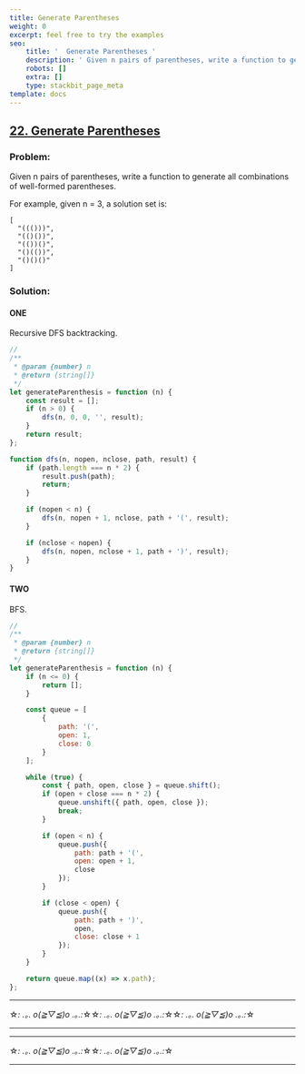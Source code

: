 ```yaml
---
title: Generate Parentheses
weight: 0
excerpt: feel free to try the examples
seo:
    title: '  Generate Parentheses '
    description: ' Given n pairs of parentheses, write a function to generate all combinations of well-formed parentheses. '
    robots: []
    extra: []
    type: stackbit_page_meta
template: docs
---
```



## [22. Generate Parentheses](https://leetcode.com/problems/generate-parentheses/description/)

### Problem:

Given n pairs of parentheses, write a function to generate all combinations of well-formed parentheses.

For example, given n = 3, a solution set is:

```
[
  "((()))",
  "(()())",
  "(())()",
  "()(())",
  "()()()"
]
```

### Solution:

#### ONE

Recursive DFS backtracking.

```js
//
/**
 * @param {number} n
 * @return {string[]}
 */
let generateParenthesis = function (n) {
    const result = [];
    if (n > 0) {
        dfs(n, 0, 0, '', result);
    }
    return result;
};

function dfs(n, nopen, nclose, path, result) {
    if (path.length === n * 2) {
        result.push(path);
        return;
    }

    if (nopen < n) {
        dfs(n, nopen + 1, nclose, path + '(', result);
    }

    if (nclose < nopen) {
        dfs(n, nopen, nclose + 1, path + ')', result);
    }
}
```

#### TWO

BFS.

```js
//
/**
 * @param {number} n
 * @return {string[]}
 */
let generateParenthesis = function (n) {
    if (n <= 0) {
        return [];
    }

    const queue = [
        {
            path: '(',
            open: 1,
            close: 0
        }
    ];

    while (true) {
        const { path, open, close } = queue.shift();
        if (open + close === n * 2) {
            queue.unshift({ path, open, close });
            break;
        }

        if (open < n) {
            queue.push({
                path: path + '(',
                open: open + 1,
                close
            });
        }

        if (close < open) {
            queue.push({
                path: path + ')',
                open,
                close: close + 1
            });
        }
    }

    return queue.map((x) => x.path);
};
```

---

☆*: .｡. o(≧▽≦)o .｡.:*☆☆*: .｡. o(≧▽≦)o .｡.:*☆☆*: .｡. o(≧▽≦)o .｡.:*☆

---

---

☆*: .｡. o(≧▽≦)o .｡.:*☆☆*: .｡. o(≧▽≦)o .｡.:*☆

---
